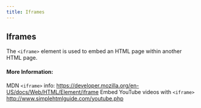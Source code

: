 ```yaml
---
title: Iframes
---
```

## Iframes
The `<iframe>` element is used to embed an HTML page within another HTML page.
#### More Information:
MDN `<iframe>` info:
https://developer.mozilla.org/en-US/docs/Web/HTML/Element/iframe
Embed YouTube videos with `<iframe>`
http://www.simplehtmlguide.com/youtube.php

